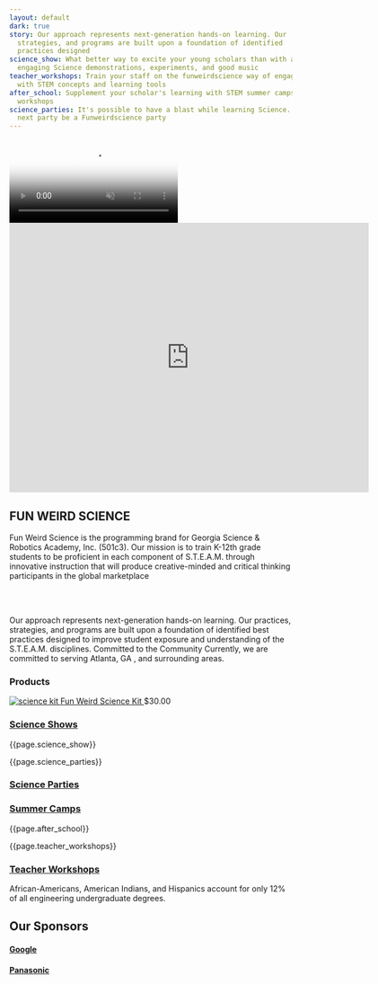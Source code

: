 ```yaml
---
layout: default
dark: true
story: Our approach represents next-generation hands-on learning. Our         practices,
  strategies, and programs are built upon a foundation of identified              best
  practices designed
science_show: What better way to excite your young scholars than with a Science show...includes
  engaging Science demonstrations, experiments, and good music
teacher_workshops: Train your staff on the funweirdscience way of engaging your scholars
  with STEM concepts and learning tools
after_school: Supplement your scholar's learning with STEM summer camps and after-school
  workshops
science_parties: It's possible to have a blast while learning Science....let your
  next party be a Funweirdscience party
---
```


<div class = 'film'>
  <video autoplay loop muted poster="https://funweirdscience.com/assets/video.png">
    <source src = 'https://funweirdscience.com/assets/video.mp4' type = 'video/mp4' >
  </video>
  <div class = 'volume'>
    <i class="fas fa-volume-up"></i>
  </div>
</div>
<div class = 'flex-in'>
  <iframe allowFullScreen frameborder="0" height="480" mozallowfullscreen src="https://player.vimeo.com/video/253267948" webkitAllowFullScreen width="640"></iframe>
</div>
<section class = 'noisy'>
    <div class = 'main green flex-in wider'>
      <div class = 'child tripple'>
        <h1>FUN WEIRD SCIENCE</h1>
        <span class = 'border'></span>
        <p>
          Fun Weird Science is the programming brand for Georgia Science & Robotics Academy, Inc. (501c3). Our mission is to train K-12th grade students to be proficient in each component of S.T.E.A.M. through innovative instruction that will produce creative-minded and critical thinking participants in the global marketplace
        </p>
        <br>
        <br>
            <p>Our approach represents next-generation hands-on learning. Our practices, strategies, and programs are built upon a foundation of identified best practices designed to improve student exposure and understanding of the S.T.E.A.M. disciplines. Committed to the Community Currently, we are committed to serving Atlanta, GA , and surrounding areas.</p>
        <h3 class = 'blanco'>Products</h3>
        <div>
          <a class = 'product' href = '{{site.baseurl}}/products/'>
          <img src = '{{site.baseurl}}/assets/kit.png' alt = 'science kit' class = 'thumbs'>
          Fun Weird Science Kit
          </a>
          <span class = 'bold'>$30.00</span>
        </div>
      </div>
    </div>
</section>
<div class = 'flex noisy'>
  <div class = 'fulls narrow shows'>
    <div class = 'flex-in after'>
      <a href = '{{site.baseurl}}/services#science-shows'><h3>Science Shows</h3></a>
    </div>
  </div>
  <div class = 'dull wide flex-in'>
    <div class = 'child tripple'>
      <p>{{page.science_show}}</p>
    </div>
  </div>
</div>

<div class = 'flex noisy'>
  <div class = 'child dull wide wider flex-in'>
    <div class = 'child tripple'>
      <p>{{page.science_parties}}</p>
    </div>
  </div>
  <div class = ' child fulls narrow parties'>
    <div class = 'flex-in after'>
      <a href = '{{site.baseurl}}/services#science-parties'><h3>Science Parties</h3></a>
    </div>
  </div>
</div>

<div class = 'flex noisy'>
  <div class = 'fulls narrow workshops'>
    <div class = 'flex-in after'>
      <a href = '{{site.baseurl}}/programs/#after-school'><h3>Summer Camps</h3></a>
    </div>
  </div>
  <div class = 'dull wide flex-in'>
    <div class = 'child tripple'>
      <p>{{page.after_school}}</p>
    </div>
  </div>
</div>

<div class = 'flex noisy'>
  <div class = 'dull wide wider flex-in'>
    <div class = 'child tripple'>
      <p>{{page.teacher_workshops}}</p>
    </div>
  </div>
  <div class = 'fulls narrow teachers'>
    <div class = 'flex-in after'>
      <a href = '{{site.baseurl}}/services#teacher-workshops'><h3>Teacher Workshops</h3></a>
    </div>
  </div>
</div>
<div class = 'main flex-in'>
  <div class = 'child tripple'>
    <div class = 'banner'>
      <i class = 'icon icon-opens' aria-hidden = 'true'></i>
      African-Americans, American Indians, and Hispanics account for    only 12% of all engineering undergraduate degrees.
      <i class = 'icon icon-closes' aria-hidden = 'true'></i>
    </div>
    <h2>Our Sponsors</h2>
    <h4><a href = 'https://www.google.ca' class = 'mark' target = '_blank'>Google</a></h4>
    <h4><a href = 'https://panasonic.com' class = 'mark' target = '_blank'>Panasonic</a></h4>
  </div>
</div>
